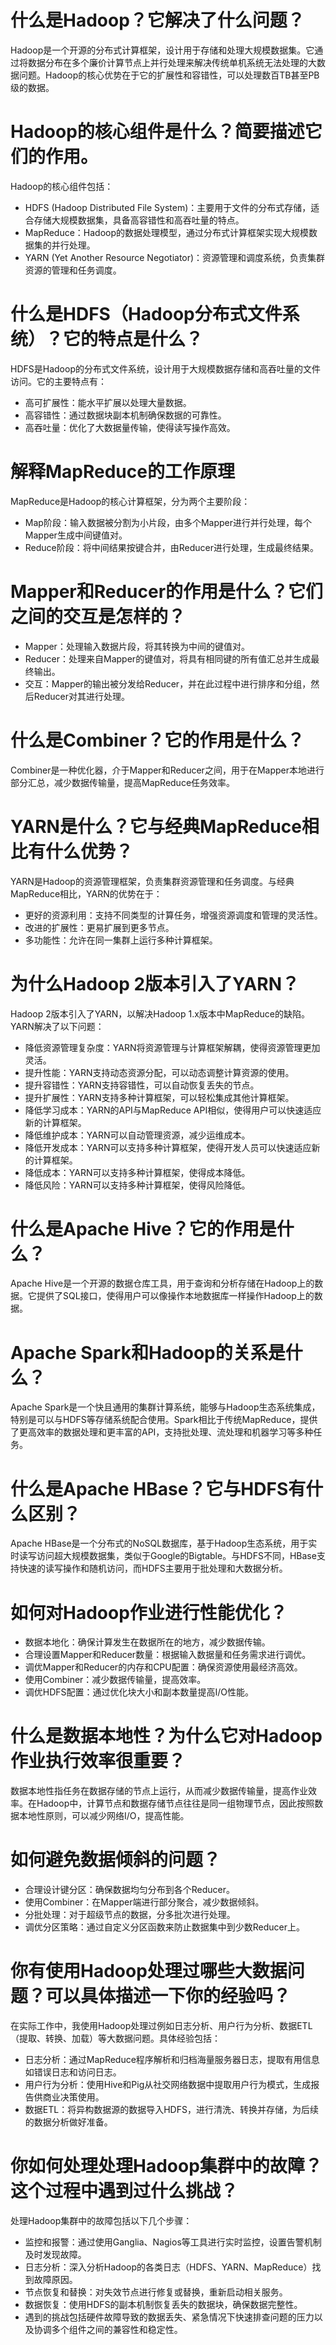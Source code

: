 
# 什么是Hadoop？它解决了什么问题？
Hadoop是一个开源的分布式计算框架，设计用于存储和处理大规模数据集。它通过将数据分布在多个廉价计算节点上并行处理来解决传统单机系统无法处理的大数据问题。Hadoop的核心优势在于它的扩展性和容错性，可以处理数百TB甚至PB级的数据。

# Hadoop的核心组件是什么？简要描述它们的作用。
Hadoop的核心组件包括：

- HDFS (Hadoop Distributed File System)：主要用于文件的分布式存储，适合存储大规模数据集，具备高容错性和高吞吐量的特点。
- MapReduce：Hadoop的数据处理模型，通过分布式计算框架实现大规模数据集的并行处理。
- YARN (Yet Another Resource Negotiator)：资源管理和调度系统，负责集群资源的管理和任务调度。

# 什么是HDFS（Hadoop分布式文件系统）？它的特点是什么？
HDFS是Hadoop的分布式文件系统，设计用于大规模数据存储和高吞吐量的文件访问。它的主要特点有：

- 高可扩展性：能水平扩展以处理大量数据。
- 高容错性：通过数据块副本机制确保数据的可靠性。
- 高吞吐量：优化了大数据量传输，使得读写操作高效。

# 解释MapReduce的工作原理
MapReduce是Hadoop的核心计算框架，分为两个主要阶段：

- Map阶段：输入数据被分割为小片段，由多个Mapper进行并行处理，每个Mapper生成中间键值对。
- Reduce阶段：将中间结果按键合并，由Reducer进行处理，生成最终结果。

# Mapper和Reducer的作用是什么？它们之间的交互是怎样的？
- Mapper：处理输入数据片段，将其转换为中间的键值对。
- Reducer：处理来自Mapper的键值对，将具有相同键的所有值汇总并生成最终输出。
- 交互：Mapper的输出被分发给Reducer，并在此过程中进行排序和分组，然后Reducer对其进行处理。

# 什么是Combiner？它的作用是什么？
Combiner是一种优化器，介于Mapper和Reducer之间，用于在Mapper本地进行部分汇总，减少数据传输量，提高MapReduce任务效率。

# YARN是什么？它与经典MapReduce相比有什么优势？
YARN是Hadoop的资源管理框架，负责集群资源管理和任务调度。与经典MapReduce相比，YARN的优势在于：

- 更好的资源利用：支持不同类型的计算任务，增强资源调度和管理的灵活性。
- 改进的扩展性：更易扩展到更多节点。
- 多功能性：允许在同一集群上运行多种计算框架。

# 为什么Hadoop 2版本引入了YARN？
Hadoop 2版本引入了YARN，以解决Hadoop 1.x版本中MapReduce的缺陷。YARN解决了以下问题：
- 降低资源管理复杂度：YARN将资源管理与计算框架解耦，使得资源管理更加灵活。
- 提升性能：YARN支持动态资源分配，可以动态调整计算资源的使用。
- 提升容错性：YARN支持容错性，可以自动恢复丢失的节点。
- 提升扩展性：YARN支持多种计算框架，可以轻松集成其他计算框架。
- 降低学习成本：YARN的API与MapReduce API相似，使得用户可以快速适应新的计算框架。
- 降低维护成本：YARN可以自动管理资源，减少运维成本。
- 降低开发成本：YARN可以支持多种计算框架，使得开发人员可以快速适应新的计算框架。
- 降低成本：YARN可以支持多种计算框架，使得成本降低。
- 降低风险：YARN可以支持多种计算框架，使得风险降低。

# 什么是Apache Hive？它的作用是什么？
Apache Hive是一个开源的数据仓库工具，用于查询和分析存储在Hadoop上的数据。它提供了SQL接口，使得用户可以像操作本地数据库一样操作Hadoop上的数据。

# Apache Spark和Hadoop的关系是什么？
Apache Spark是一个快且通用的集群计算系统，能够与Hadoop生态系统集成，特别是可以与HDFS等存储系统配合使用。Spark相比于传统MapReduce，提供了更高效率的数据处理和更丰富的API，支持批处理、流处理和机器学习等多种任务。

# 什么是Apache HBase？它与HDFS有什么区别？
Apache HBase是一个分布式的NoSQL数据库，基于Hadoop生态系统，用于实时读写访问超大规模数据集，类似于Google的Bigtable。与HDFS不同，HBase支持快速的读写操作和随机访问，而HDFS主要用于批处理和大数据分析。

# 如何对Hadoop作业进行性能优化？

- 数据本地化：确保计算发生在数据所在的地方，减少数据传输。
- 合理设置Mapper和Reducer数量：根据输入数据量和任务需求进行调优。
- 调优Mapper和Reducer的内存和CPU配置：确保资源使用最经济高效。
- 使用Combiner：减少数据传输量，提高效率。
- 调优HDFS配置：通过优化块大小和副本数量提高I/O性能。

# 什么是数据本地性？为什么它对Hadoop作业执行效率很重要？
数据本地性指任务在数据存储的节点上运行，从而减少数据传输量，提高作业效率。在Hadoop中，计算节点和数据存储节点往往是同一组物理节点，因此按照数据本地性原则，可以减少网络I/O，提高性能。

# 如何避免数据倾斜的问题？

- 合理设计键分区：确保数据均匀分布到各个Reducer。
- 使用Combiner：在Mapper端进行部分聚合，减少数据倾斜。
- 分批处理：对于超级节点的数据，分多批次进行处理。
- 调优分区策略：通过自定义分区函数来防止数据集中到少数Reducer上。

# 你有使用Hadoop处理过哪些大数据问题？可以具体描述一下你的经验吗？
在实际工作中，我使用Hadoop处理过例如日志分析、用户行为分析、数据ETL（提取、转换、加载）等大数据问题。具体经验包括：

- 日志分析：通过MapReduce程序解析和归档海量服务器日志，提取有用信息如错误日志和访问日志。
- 用户行为分析：使用Hive和Pig从社交网络数据中提取用户行为模式，生成报告供商业决策使用。
- 数据ETL：将异构数据源的数据导入HDFS，进行清洗、转换并存储，为后续的数据分析做好准备。

# 你如何处理处理Hadoop集群中的故障？这个过程中遇到过什么挑战？

处理Hadoop集群中的故障包括以下几个步骤：

- 监控和报警：通过使用Ganglia、Nagios等工具进行实时监控，设置告警机制及时发现故障。
- 日志分析：深入分析Hadoop的各类日志（HDFS、YARN、MapReduce）找到故障原因。
- 节点恢复和替换：对失效节点进行修复或替换，重新启动相关服务。
- 数据恢复：使用HDFS的副本机制恢复丢失的数据块，确保数据完整性。
- 遇到的挑战包括硬件故障导致的数据丢失、紧急情况下快速排查问题的压力以及协调多个组件之间的兼容性和稳定性。



